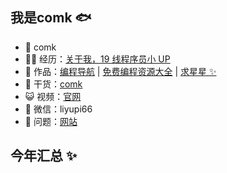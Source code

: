 ## 我是comk 🐟

- 🐧 comk
- 👨‍💻 经历：<a href="https://www.pyman.com.cn" target="_blank">关于我，19 线程序员小 UP</a>
- 🏡 作品：<a href="https://www.pyman.com.cn" target="_blank">编程导航</a> | <a href="https://www.pyman.com.cn" target="_blank">免费编程资源大全</a> | <a href="https://www.pyman.com.cn" target="_blank">求星星 ✨</a>
- 🌱 干货：<a href="https://636f-codenav-8grj8px727565176-1256524210.tcb.qcloud.la/yupi_wechat.png" target="_blank">comk</a>
- 😺 视频：<a href="https://www.pyman.com.cn" target="_blank">官网</a> 
- 💬 微信：liyupi66
- 🤔 问题：<a href="https://www.pyman.com.cn" target="_blank">网站</a>

## 今年汇总 ✨


